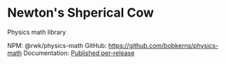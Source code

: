 # Newton's Shperical Cow

Physics math library

NPM: @rwk/physics-math
GitHub: https://github.com/bobkerns/physics-math
Documentation: [Published per-release](docs/index.html)
